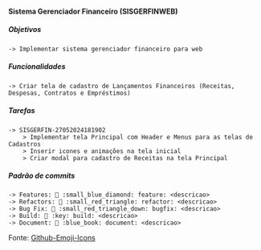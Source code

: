 #### Sistema Gerenciador Financeiro (SISGERFINWEB)

##### Objetivos

    -> Implementar sistema gerenciador financeiro para web

##### Funcionalidades

    -> Criar tela de cadastro de Lançamentos Financeiros (Receitas, Despesas, Contratos e Empréstimos)

##### Tarefas

    -> SISGERFIN-27052024181902
        > Implementar tela Principal com Header e Menus para as telas de Cadastros
        > Inserir icones e animações na tela inicial
        > Criar modal para cadastro de Receitas na tela Principal

##### Padrão de _commits_

    -> Features: 🔹 :small_blue_diamond: feature: <descricao>
    -> Refactors: 🔺 :small_red_triangle: refactor: <descricao>
    -> Bug Fix: 🔻 :small_red_triangle_down: bugfix: <descricao>
    -> Build: 🔑 :key: build: <descricao>
    -> Document: 📘 :blue_book: document: <descricao>

Fonte: [Github-Emoji-Icons](https://github.com/scotch-io/All-Github-Emoji-Icons/tree/master)